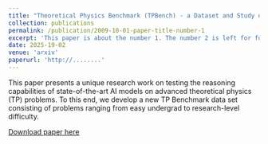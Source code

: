 ```yaml
---
title: "Theoretical Physics Benchmark (TPBench) - a Dataset and Study of AI Reasoning Capabilities in Theoretical Physics"
collection: publications
permalink: /publication/2009-10-01-paper-title-number-1
excerpt: 'This paper is about the number 1. The number 2 is left for future work.'
date: 2025-19-02
venue: 'arxiv'
paperurl: 'http://........'
---
```

This paper presents a unique research work on testing the reasoning capabilities of state-of-the-art AI models on advanced theoretical physics (TP) problems. To this end, we develop a new TP Benchmark data set consisting of problems ranging from easy undergrad to research-level difficulty. 

[Download paper here](http://...)

<!-- Recommended citation: Your Name, You. (2009). "Paper Title Number 1." <i>Journal 1</i>. 1(1). -->
